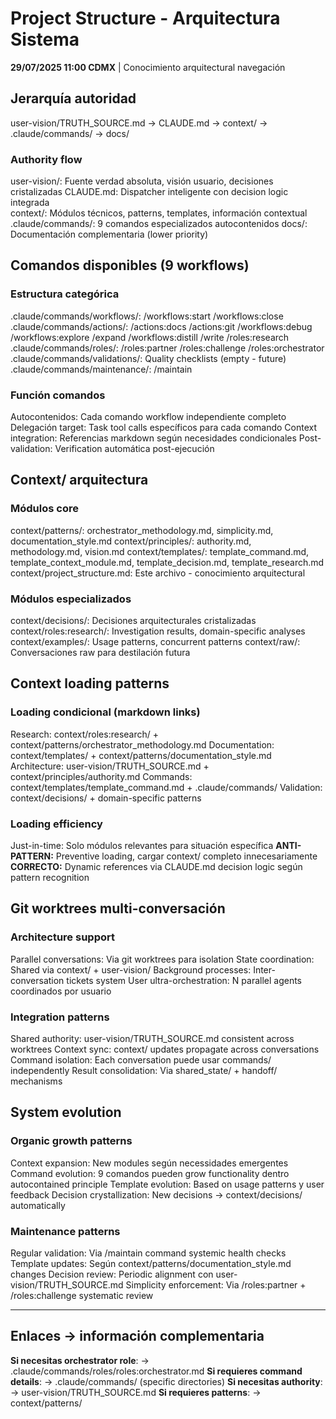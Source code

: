 # Project Structure - Arquitectura Sistema

**29/07/2025 11:00 CDMX** | Conocimiento arquitectural navegación

## Jerarquía autoridad

user-vision/TRUTH_SOURCE.md → CLAUDE.md → context/ → .claude/commands/ → docs/

### Authority flow
user-vision/: Fuente verdad absoluta, visión usuario, decisiones cristalizadas
CLAUDE.md: Dispatcher inteligente con decision logic integrada  
context/: Módulos técnicos, patterns, templates, información contextual
.claude/commands/: 9 comandos especializados autocontenidos
docs/: Documentación complementaria (lower priority)

## Comandos disponibles (9 workflows)

### Estructura categórica
.claude/commands/workflows/: /workflows:start /workflows:close
.claude/commands/actions/: /actions:docs /actions:git /workflows:debug /workflows:explore /expand /workflows:distill /write /roles:research  
.claude/commands/roles/: /roles:partner /roles:challenge /roles:orchestrator
.claude/commands/validations/: Quality checklists (empty - future)
.claude/commands/maintenance/: /maintain

### Función comandos
Autocontenidos: Cada comando workflow independiente completo
Delegación target: Task tool calls específicos para cada comando
Context integration: Referencias markdown según necesidades condicionales
Post-validation: Verification automática post-ejecución

## Context/ arquitectura

### Módulos core
context/patterns/: orchestrator_methodology.md, simplicity.md, documentation_style.md
context/principles/: authority.md, methodology.md, vision.md
context/templates/: template_command.md, template_context_module.md, template_decision.md, template_research.md
context/project_structure.md: Este archivo - conocimiento arquitectural

### Módulos especializados
context/decisions/: Decisiones arquitecturales cristalizadas
context/roles:research/: Investigation results, domain-specific analyses
context/examples/: Usage patterns, concurrent patterns
context/raw/: Conversaciones raw para destilación futura

## Context loading patterns

### Loading condicional (markdown links)
Research: context/roles:research/ + context/patterns/orchestrator_methodology.md
Documentation: context/templates/ + context/patterns/documentation_style.md  
Architecture: user-vision/TRUTH_SOURCE.md + context/principles/authority.md
Commands: context/templates/template_command.md + .claude/commands/
Validation: context/decisions/ + domain-specific patterns

### Loading efficiency
Just-in-time: Solo módulos relevantes para situación específica
**ANTI-PATTERN:** Preventive loading, cargar context/ completo innecesariamente
**CORRECTO:** Dynamic references via CLAUDE.md decision logic según pattern recognition

## Git worktrees multi-conversación

### Architecture support
Parallel conversations: Via git worktrees para isolation
State coordination: Shared via context/ + user-vision/
Background processes: Inter-conversation tickets system
User ultra-orchestration: N parallel agents coordinados por usuario

### Integration patterns
Shared authority: user-vision/TRUTH_SOURCE.md consistent across worktrees
Context sync: context/ updates propagate across conversations
Command isolation: Each conversation puede usar commands/ independently
Result consolidation: Via shared_state/ + handoff/ mechanisms

## System evolution

### Organic growth patterns
Context expansion: New modules según necessidades emergentes
Command evolution: 9 comandos pueden grow functionality dentro autocontained principle
Template evolution: Based on usage patterns y user feedback
Decision crystallization: New decisions → context/decisions/ automatically

### Maintenance patterns  
Regular validation: Via /maintain command systemic health checks
Template updates: Según context/patterns/documentation_style.md changes
Decision review: Periodic alignment con user-vision/TRUTH_SOURCE.md
Simplicity enforcement: Via /roles:partner + /roles:challenge systematic review

---

## Enlaces → información complementaria
**Si necesitas orchestrator role**: → .claude/commands/roles/roles:orchestrator.md
**Si requieres command details**: → .claude/commands/ (specific directories)
**Si necesitas authority**: → user-vision/TRUTH_SOURCE.md
**Si requieres patterns**: → context/patterns/